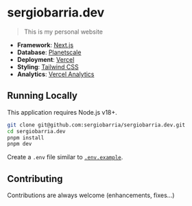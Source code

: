 # sergiobarria.dev

> This is my personal website

-   **Framework**: [Next.js](https://nextjs.org/)
-   **Database**: [Planetscale](https://planetscale.com)
-   **Deployment**: [Vercel](https://vercel.com)
-   **Styling**: [Tailwind CSS](https://tailwindcss.com)
-   **Analytics**: [Vercel Analytics](https://vercel.com/analytics)

## Running Locally

This application requires Node.js v18+.

```bash
git clone git@github.com:sergiobarria/sergiobarria.dev.git
cd sergiobarria.dev
pnpm install
pnpm dev
```

Create a `.env` file similar to [`.env.example`](https://github.com/leerob/leerob.io/blob/main/.env.example).

## Contributing

Contributions are always welcome (enhancements, fixes...)
